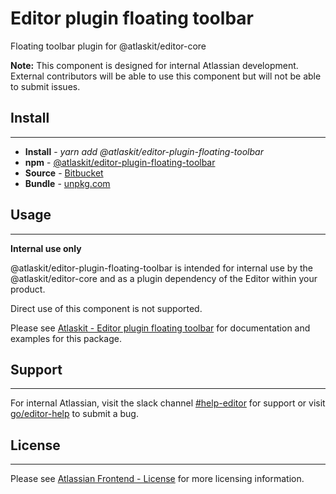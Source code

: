 # Editor plugin floating toolbar

Floating toolbar plugin for @atlaskit/editor-core

**Note:** This component is designed for internal Atlassian development.
External contributors will be able to use this component but will not be able to submit issues.

## Install
---
- **Install** - *yarn add @atlaskit/editor-plugin-floating-toolbar*
- **npm** - [@atlaskit/editor-plugin-floating-toolbar](https://www.npmjs.com/package/@atlaskit/editor-plugin-floating-toolbar)
- **Source** - [Bitbucket](https://bitbucket.org/atlassian/atlassian-frontend/src/master/packages/editor/editor-plugin-floating-toolbar)
- **Bundle** - [unpkg.com](https://unpkg.com/@atlaskit/editor-plugin-floating-toolbar/dist/)

## Usage
---
**Internal use only**

@atlaskit/editor-plugin-floating-toolbar is intended for internal use by the @atlaskit/editor-core and as a plugin dependency of the Editor within your product.

Direct use of this component is not supported.

Please see [Atlaskit - Editor plugin floating toolbar](https://atlaskit.atlassian.com/packages/editor/editor-plugin-floating-toolbar) for documentation and examples for this package.

## Support
---
For internal Atlassian, visit the slack channel [#help-editor](https://atlassian.slack.com/archives/CFG3PSQ9E) for support or visit [go/editor-help](https://go/editor-help) to submit a bug.
## License
---
 Please see [Atlassian Frontend - License](https://developer.atlassian.com/cloud/framework/atlassian-frontend/#license) for more licensing information.